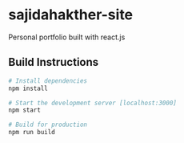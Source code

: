 # sajidahakther-site

Personal portfolio built with react.js


## Build Instructions

``` bash
# Install dependencies
npm install

# Start the development server [localhost:3000]
npm start

# Build for production
npm run build
```